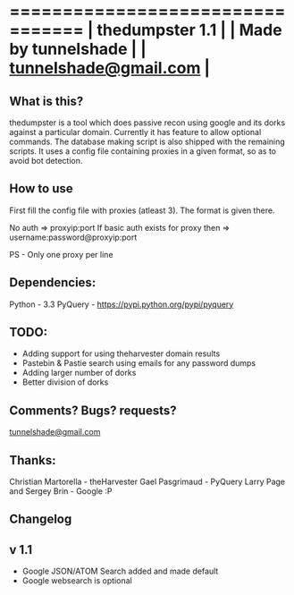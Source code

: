 =================================
|		thedumpster 1.1         |
|	  Made by tunnelshade       |
|	 tunnelshade@gmail.com      |
=================================

What is this?
-------------

thedumpster is a tool which does passive recon using google and its dorks against a particular domain. Currently it has
feature to allow optional commands. The database making script is also shipped with the remaining scripts. It uses a config
file containing proxies in a given format, so as to avoid bot detection.

How to use
------------

First fill the config file with proxies (atleast 3). The format is given there.

No auth                             => proxyip:port
If basic auth exists for proxy then => username:password@proxyip:port

PS - Only one proxy per line

Dependencies:
------------
Python - 3.3
PyQuery - https://pypi.python.org/pypi/pyquery

TODO:
----
* Adding support for using theharvester domain results
* Pastebin & Pastie search using emails for any password dumps
* Adding larger number of dorks
* Better division of dorks

Comments? Bugs? requests?
------------------------
tunnelshade@gmail.com

Thanks:
-------
Christian Martorella -  theHarvester
Gael Pasgrimaud - PyQuery
Larry Page and Sergey Brin - Google :P

Changelog
---------

v 1.1
-----
* Google JSON/ATOM Search added and made default
* Google websearch is optional
